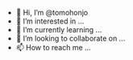 - 👋 Hi, I’m @tomohonjo
- 👀 I’m interested in ...
- 🌱 I’m currently learning ...
- 💞️ I’m looking to collaborate on ...
- 📫 How to reach me ...

<!---
tomohonjo/tomohonjo is a ✨ special ✨ repository because its `README.md` (this file) appears on your GitHub profile.
You can click the Preview link to take a look at your changes.
--->
